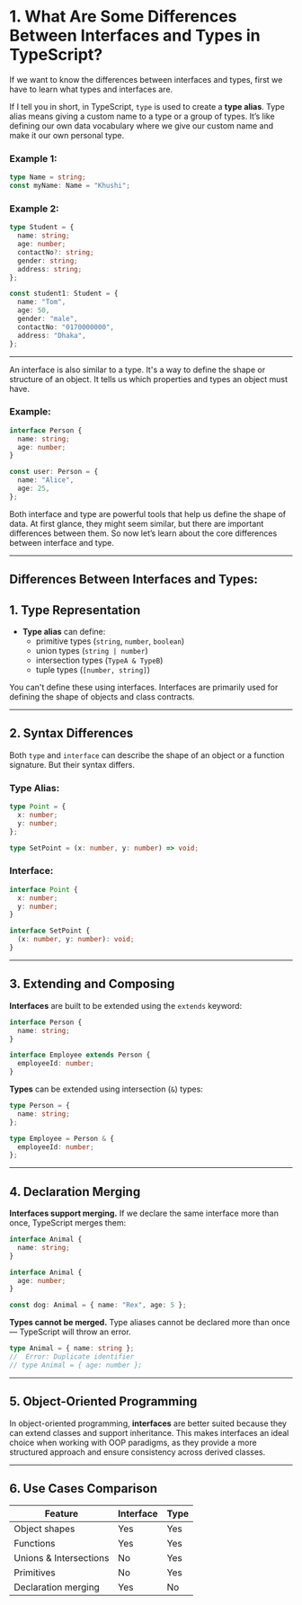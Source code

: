 # 1. What Are Some Differences Between Interfaces and Types in TypeScript?

If we want to know the differences between interfaces and types, first we have to learn what types and interfaces are.

If I tell you in short, in TypeScript, `type` is used to create a **type alias**. Type alias means giving a custom name to a type or a group of types. It’s like defining our own data vocabulary where we give our custom name and make it our own personal type.

### Example 1:

```ts
type Name = string;
const myName: Name = "Khushi";
```

### Example 2:

```ts
type Student = {
  name: string;
  age: number;
  contactNo?: string;
  gender: string;
  address: string;
};

const student1: Student = {
  name: "Tom",
  age: 50,
  gender: "male",
  contactNo: "0170000000",
  address: "Dhaka",
};
```

---

An interface is also similar to a type. It's a way to define the shape or structure of an object. It tells us which properties and types an object must have.

### Example:

```ts
interface Person {
  name: string;
  age: number;
}

const user: Person = {
  name: "Alice",
  age: 25,
};
```

Both interface and type are powerful tools that help us define the shape of data. At first glance, they might seem similar, but there are important differences between them. So now let’s learn about the core differences between interface and type.

---
## Differences Between Interfaces and Types: 

## 1. Type Representation

- **Type alias** can define:
  - primitive types (`string`, `number`, `boolean`)
  - union types (`string | number`)
  - intersection types (`TypeA & TypeB`)
  - tuple types (`[number, string]`)

You can't define these using interfaces. Interfaces are primarily used for defining the shape of objects and class contracts.

---

## 2. Syntax Differences

Both `type` and `interface` can describe the shape of an object or a function signature. But their syntax differs.

### Type Alias:

```ts
type Point = {
  x: number;
  y: number;
};

type SetPoint = (x: number, y: number) => void;
```

### Interface:

```ts
interface Point {
  x: number;
  y: number;
}

interface SetPoint {
  (x: number, y: number): void;
}
```

---

## 3. Extending and Composing

**Interfaces** are built to be extended using the `extends` keyword:

```ts
interface Person {
  name: string;
}

interface Employee extends Person {
  employeeId: number;
}
```

**Types** can be extended using intersection (`&`) types:

```ts
type Person = {
  name: string;
};

type Employee = Person & {
  employeeId: number;
};
```

---

## 4. Declaration Merging

**Interfaces support merging.** If we declare the same interface more than once, TypeScript merges them:

```ts
interface Animal {
  name: string;
}

interface Animal {
  age: number;
}

const dog: Animal = { name: "Rex", age: 5 };
```

**Types cannot be merged.** Type aliases cannot be declared more than once — TypeScript will throw an error.

```ts
type Animal = { name: string };
//  Error: Duplicate identifier
// type Animal = { age: number };
```

---

## 5. Object-Oriented Programming

In object-oriented programming, **interfaces** are better suited because they can extend classes and support inheritance. This makes interfaces an ideal choice when working with OOP paradigms, as they provide a more structured approach and ensure consistency across derived classes.

---

## 6. Use Cases Comparison

| Feature                | Interface | Type        |
|------------------------|-----------|-------------|
| Object shapes          | Yes       | Yes         |
| Functions              | Yes       | Yes         |
| Unions & Intersections | No        | Yes         |
| Primitives             | No        | Yes         |
| Declaration merging    | Yes       | No          |
